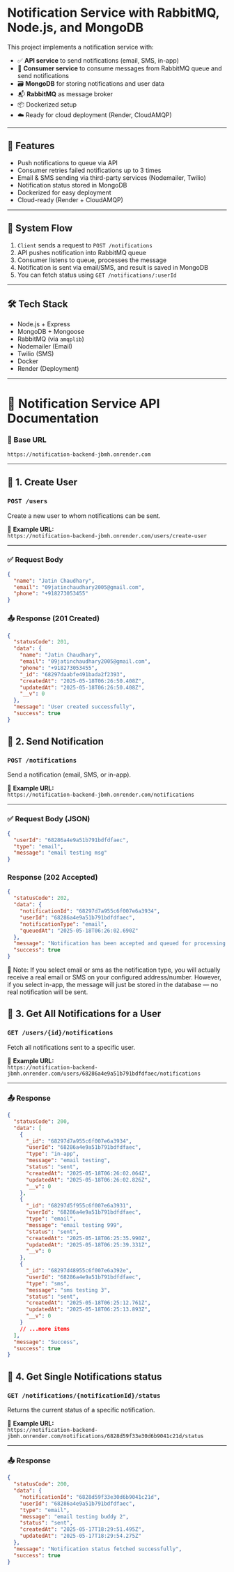 # Notification Service with RabbitMQ, Node.js, and MongoDB

This project implements a notification service with:

- ✅ **API service** to send notifications (email, SMS, in-app)
- 🔄 **Consumer service** to consume messages from RabbitMQ queue and send notifications
- 🗃️ **MongoDB** for storing notifications and user data
- 📬 **RabbitMQ** as message broker
- 📦 Dockerized setup
- ☁️ Ready for cloud deployment (Render, CloudAMQP)

---

## 🚀 Features

- Push notifications to queue via API
- Consumer retries failed notifications up to 3 times
- Email & SMS sending via third-party services (Nodemailer, Twilio)
- Notification status stored in MongoDB
- Dockerized for easy deployment
- Cloud-ready (Render + CloudAMQP)

---

## 🔄 System Flow

1. `Client` sends a request to `POST /notifications`
2. API pushes notification into RabbitMQ queue
3. Consumer listens to queue, processes the message
4. Notification is sent via email/SMS, and result is saved in MongoDB
5. You can fetch status using `GET /notifications/:userId`

---

## 🛠️ Tech Stack

- Node.js + Express
- MongoDB + Mongoose
- RabbitMQ (via `amqplib`)
- Nodemailer (Email)
- Twilio (SMS)
- Docker
- Render (Deployment)

---

# 📡 Notification Service API Documentation

### 🔗 Base URL

`https://notification-backend-jbmh.onrender.com`

---

## 📌 1. Create User

### `POST /users`

Create a new user to whom notifications can be sent.

🔗 **Example URL:**  
`https://notification-backend-jbmh.onrender.com/users/create-user`

---

### ✅ Request Body

```json
{
  "name": "Jatin Chaudhary",
  "email": "09jatinchaudhary2005@gmail.com",
  "phone": "+918273053455"
}
```

### 📤 Response (201 Created)

```json
{
  "statusCode": 201,
  "data": {
    "name": "Jatin Chaudhary",
    "email": "09jatinchaudhary2005@gmail.com",
    "phone": "+918273053455",
    "_id": "68297daabfe491bada2f2393",
    "createdAt": "2025-05-18T06:26:50.408Z",
    "updatedAt": "2025-05-18T06:26:50.408Z",
    "__v": 0
  },
  "message": "User created successfully",
  "success": true
}
```

## 📌 2. Send Notification

### `POST /notifications`

Send a notification (email, SMS, or in-app).

🔗 **Example URL:**  
`https://notification-backend-jbmh.onrender.com/notifications`

---

### ✅ Request Body (JSON)

```json
{
  "userId": "68286a4e9a51b791bdfdfaec",
  "type": "email",
  "message": "email testing msg"
}
```

### Response (202 Accepted)

```json
{
  "statusCode": 202,
  "data": {
    "notificationId": "68297d7a955c6f007e6a3934",
    "userId": "68286a4e9a51b791bdfdfaec",
    "notificationType": "email",
    "queuedAt": "2025-05-18T06:26:02.690Z"
  },
  "message": "Notification has been accepted and queued for processing.",
  "success": true
}
```

🧾 Note:
If you select email or sms as the notification type, you will actually receive a real email or SMS on your configured address/number. However, if you select in-app, the message will just be stored in the database — no real notification will be sent.

## 📌 3. Get All Notifications for a User

### `GET /users/{id}/notifications`

Fetch all notifications sent to a specific user.

🔗 **Example URL:**  
`https://notification-backend-jbmh.onrender.com/users/68286a4e9a51b791bdfdfaec/notifications`

---

### 📤 Response

```json
{
  "statusCode": 200,
  "data": [
    {
      "_id": "68297d7a955c6f007e6a3934",
      "userId": "68286a4e9a51b791bdfdfaec",
      "type": "in-app",
      "message": "email testing",
      "status": "sent",
      "createdAt": "2025-05-18T06:26:02.064Z",
      "updatedAt": "2025-05-18T06:26:02.826Z",
      "__v": 0
    },
    {
      "_id": "68297d5f955c6f007e6a3931",
      "userId": "68286a4e9a51b791bdfdfaec",
      "type": "email",
      "message": "email testing 999",
      "status": "sent",
      "createdAt": "2025-05-18T06:25:35.990Z",
      "updatedAt": "2025-05-18T06:25:39.331Z",
      "__v": 0
    },
    {
      "_id": "68297d48955c6f007e6a392e",
      "userId": "68286a4e9a51b791bdfdfaec",
      "type": "sms",
      "message": "sms testing 3",
      "status": "sent",
      "createdAt": "2025-05-18T06:25:12.761Z",
      "updatedAt": "2025-05-18T06:25:13.893Z",
      "__v": 0
    }
    // ...more items
  ],
  "message": "Success",
  "success": true
}
```

## 📌 4. Get Single Notifications status

### `GET /notifications/{notificationId}/status`

Returns the current status of a specific notification.

🔗 **Example URL:**  
`https://notification-backend-jbmh.onrender.com/notifications/6828d59f33e30d6b9041c21d/status`

---

### 📤 Response

```json
{
  "statusCode": 200,
  "data": {
    "notificationId": "6828d59f33e30d6b9041c21d",
    "userId": "68286a4e9a51b791bdfdfaec",
    "type": "email",
    "message": "email testing buddy 2",
    "status": "sent",
    "createdAt": "2025-05-17T18:29:51.495Z",
    "updatedAt": "2025-05-17T18:29:54.275Z"
  },
  "message": "Notification status fetched successfully",
  "success": true
}
```

